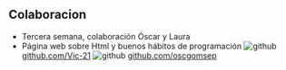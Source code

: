 ## Colaboracion
* Tercera semana, colaboración Óscar y Laura
* Página web sobre Html y buenos hábitos de programación
![github](http://i.imgur.com/0o48UoR.png (github icon with padding))
[github.com/Vic-21](https://github.com/Vic-21/)
![github](http://i.imgur.com/0o48UoR.png (github icon with padding))
[github.com/oscgomsep](https://github.com/oscgomsep)